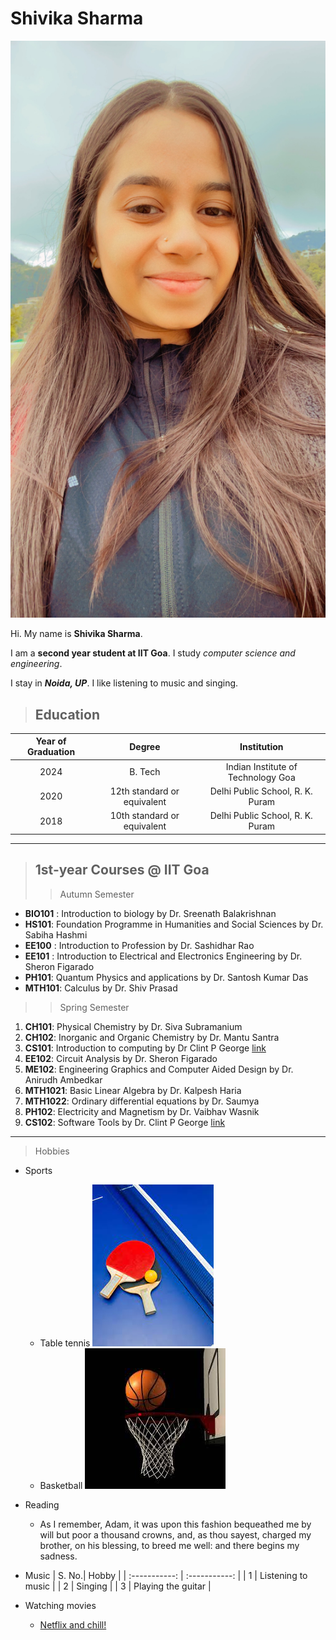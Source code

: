 # Shivika Sharma

![Picture](../img.JPG)

Hi.
My name is **Shivika Sharma**.

I am a **second year student at IIT Goa**. I study *computer science and engineering*. 

I stay in ***Noida, UP***. I like listening to music and singing.

>## Education

| Year of Graduation     | Degree | Institution |
| :-----------: | :-----------: | :-----------:  |
| 2024      | B. Tech       | Indian Institute of Technology Goa |
| 2020   | 12th standard or equivalent         | Delhi Public School, R. K. Puram |
| 2018   | 10th standard or equivalent         | Delhi Public School, R. K. Puram |

---

> ## 1st-year Courses @ IIT Goa
>> Autumn Semester 
- **BIO101** : Introduction to biology by Dr. Sreenath Balakrishnan 
- **HS101**: Foundation Programme in Humanities and Social Sciences by Dr. Sabiha Hashmi
- **EE100** : Introduction to Profession by Dr. Sashidhar Rao
- **EE101** : Introduction to Electrical and Electronics Engineering by Dr. Sheron Figarado
- **PH101**: Quantum Physics and applications by Dr. Santosh Kumar Das
- **MTH101**: Calculus by Dr. Shiv Prasad 

>> Spring Semester
1. **CH101**: Physical Chemistry by Dr. Siva Subramanium
2. **CH102**: Inorganic and Organic Chemistry by Dr. Mantu Santra
3. **CS101**: Introduction to computing by Dr Clint P George [link](https://clintpgeorge.github.io/cs-101/autumn-2021/)
4. **EE102**: Circuit Analysis by Dr. Sheron Figarado
5. **ME102**: Engineering Graphics and Computer Aided Design by Dr. Anirudh Ambedkar
6. **MTH1021**: Basic Linear Algebra by Dr. Kalpesh Haria
7. **MTH1022**: Ordinary differential equations by Dr. Saumya 
8. **PH102**: Electricity and Magnetism by Dr. Vaibhav Wasnik
9. **CS102**: Software Tools by Dr. Clint P George [link](https://clintpgeorge.github.io/cs-102/spring-2022/git/)

---
> Hobbies 
- Sports
    - Table tennis ![Picture1](../pic1.jpg)
    - Basketball ![Picture2](../pic2.jpg)
  

- Reading
  - As I remember, Adam, it was upon this fashion
bequeathed me by will but poor a thousand crowns,
and, as thou sayest, charged my brother, on his
blessing, to breed me well: and there begins my
sadness. 
    
- Music
    | S. No.| Hobby |
    | :-----------: | :-----------: |
    | 1 | Listening to music |
    | 2 | Singing |
    | 3 | Playing the guitar |

- Watching movies 
   - [Netflix and chill!](https://www.netflix.com)


